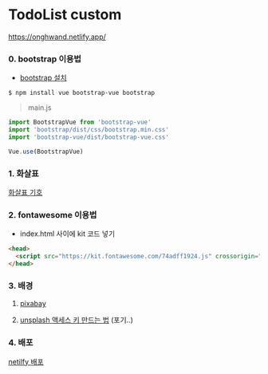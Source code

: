 # TodoList custom

https://onghwand.netlify.app/

### 0. bootstrap 이용법

- [bootstrap 설치](https://velog.io/@gillog/Vue.js-Bootstrap-%EC%A0%81%EC%9A%A9%ED%95%98%EA%B8%B0)

```shell
$ npm install vue bootstrap-vue bootstrap
```

> main.js

```javascript
import BootstrapVue from 'bootstrap-vue'
import 'bootstrap/dist/css/bootstrap.min.css'
import 'bootstrap-vue/dist/bootstrap-vue.css'

Vue.use(BootstrapVue)
```

### 1. 화살표

[화살표 기호](https://blog.naver.com/sj330035/222403375534)

### 2. fontawesome 이용법

- index.html <head> 사이에 kit 코드 넣기

```html
<head>
  <script src="https://kit.fontawesome.com/74adff1924.js" crossorigin="anonymous"></script> 
</head>
```

### 3. 배경

1) [pixabay](https://pixabay.com/ko/)

2. [unsplash 액세스 키 만드는 법](https://nscworld.net/2022/04/13/unsplash-api-%ec%95%a1%ec%84%b8%ec%8a%a4%ed%82%a4-%eb%a7%8c%eb%93%9c%eb%8a%94-%eb%b0%a9%eb%b2%95/) (포기..)

### 4. 배포

[netilfy 배포](https://goddino.tistory.com/190)